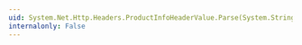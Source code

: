 ```yaml
---
uid: System.Net.Http.Headers.ProductInfoHeaderValue.Parse(System.String)
internalonly: False
---
```

